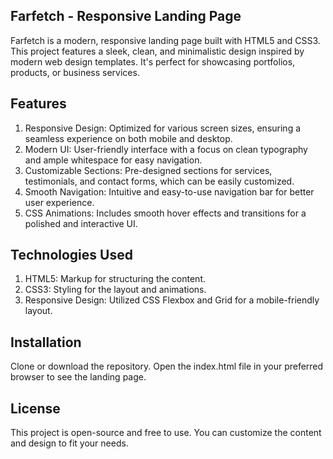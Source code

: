 ## Farfetch - Responsive Landing Page
Farfetch is a modern, responsive landing page built with HTML5 and CSS3. This project features a sleek, clean, and minimalistic design inspired by modern web design templates. It's perfect for showcasing portfolios, products, or business services.

## Features
1. Responsive Design: Optimized for various screen sizes, ensuring a seamless experience on both mobile and desktop.
2. Modern UI: User-friendly interface with a focus on clean typography and ample whitespace for easy navigation.
3. Customizable Sections: Pre-designed sections for services, testimonials, and contact forms, which can be easily customized.
4. Smooth Navigation: Intuitive and easy-to-use navigation bar for better user experience.
5. CSS Animations: Includes smooth hover effects and transitions for a polished and interactive UI.

## Technologies Used
1. HTML5: Markup for structuring the content.
2. CSS3: Styling for the layout and animations.
3. Responsive Design: Utilized CSS Flexbox and Grid for a mobile-friendly layout.

## Installation
Clone or download the repository. Open the index.html file in your preferred browser to see the landing page.

## License
This project is open-source and free to use. You can customize the content and design to fit your needs.
